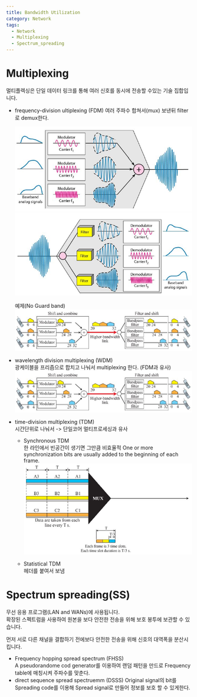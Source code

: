 ```yaml
---
title: Bandwidth Utilization
category: Network
tags:
  - Network
  - Multiplexing
  - Spectrum_spreading
---
```


# Multiplexing

멀티플렉싱은 단일 데이터 링크를 통해 여러 신호를 동시에 전송할 수있는 기술 집합입니다.

- frequency-division ultiplexing (FDM)
  여러 주파수 합쳐서(mux) 보낸뒤 filter로 demux한다.

  ![Alt text](/assets/img/FDM_mux.JPG)  
  ![Alt text](/assets/img/FDM_demux.JPG)

  예제(No Guard band)  
  ![Alt text](/assets/img/FDM_exp.JPG)

- wavelength division multiplexing (WDM)  
  광케이블을 프리즘으로 합치고 나눠서 multiplexing 한다. (FDM과 유사)  
  ![Alt text](/assets/img/FDM_exp.JPG)

- time-division multiplexing (TDM)  
  시간단위로 나눠서 -> 단일코어 멀티프로세싱과 유사

  - Synchronous TDM  
    한 라인에서 빈공간이 생기면 그만큼 비효율적
    One or more synchronization bits are usually added to the beginning of each frame.  
    ![Alt text](/assets/img/Synchronous_TDM.JPG)

  - Statistical TDM  
    헤더를 붙여서 보냄

# Spectrum spreading(SS)

무선 응용 프로그램(LAN and WANs)에 사용됩니다.  
확장된 스펙트럼을 사용하여 원본을 보다 안전한 전송을 위해 보호 봉투에 보관할 수 있습니다.

먼저 서로 다른 채널을 결합하기 전에보다 안전한 전송을 위해 신호의 대역폭을 분산시킵니다.

- Frequency hopping spread spectrum (FHSS)  
  A pseudorandome cod generator를 이용하여 랜덤 패턴을 만드로 Frequency table에 매칭시켜 주파수를 맞춘다.
- direct sequence spread spectruemm (DSSS)
  Original signal의 bit를 Spreading code를 이용해 Spread signal로 만들어 정보를 보호 할 수 있게한다.